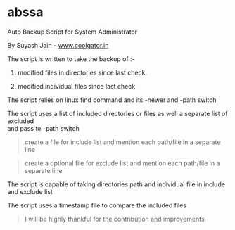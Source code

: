# abssa
Auto Backup Script for System Administrator

By Suyash Jain - www.coolgator.in                                                                



The script is written to take the backup of :-                                                   

 1) modified files in directories since last check.                                              
 
 2) modified individual files since last check                                                   
 



 The script relies on linux find command and its -newer and -path switch                         
 
 The script uses a list of included directories or files as well a separate list of excluded     
   and pass to -path switch     
   
 > create a file for include list and mention each path/file in a separate line
 
 > create a optional file for exclude list and mention each path/file in a separate line

 The script is capable of taking directories path and individual file in include and exclude list
 
 The script uses a timestamp file to compare the included files                                  

> I will be highly thankful for the contribution and improvements
